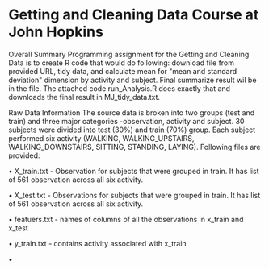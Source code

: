 Getting and Cleaning Data Course at John Hopkins
======================

Overall Summary
  Programming assignment for the Getting and Cleaning Data is to create R code that would do following: download file from provided URL, tidy data, and calculate mean for "mean and standard deviation" dimension by activity and subject.  Final summarize result wil be in the file.  The attached code run_Analysis.R does exactly that and downloads the final result in MJ_tidy_data.txt.

Raw Data Information
  The source data is broken into two groups (test and train) and three major categories -observation, activity and subject. 30 subjects were divided into test (30%) and train (70%) group.  Each subject performed six activity (WALKING, WALKING_UPSTAIRS, WALKING_DOWNSTAIRS, SITTING, STANDING, LAYING).  Following files are provided:
  
•	X_train.txt -  Observation for subjects that were grouped in train. It has list of 561 observation across all six activity.
	
•	X_test.txt - Observations for subjects that were grouped in train. It has list of 561 observation across all six activity.
	
•	featuers.txt -  names of columns of all the observations in x_train and x_test
	
•	y_train.txt -  contains activity associated with x_train

•	
	  

	
	




  
  
  
